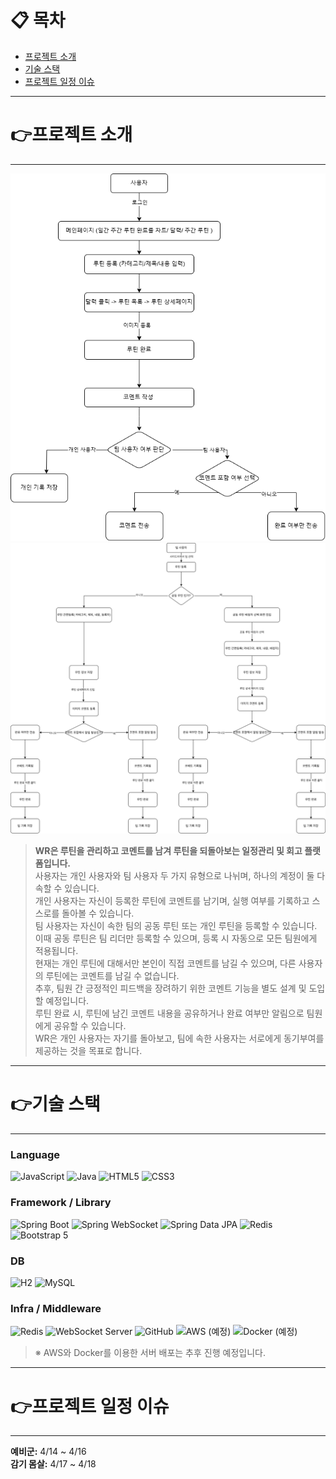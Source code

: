 # 📋 목차
- [프로젝트 소개](#프로젝트-소개)
- [기술 스택](#기술-스택)
- [프로젝트 일정 이슈](#프로젝트-일정-이슈)

---

# 👉프로젝트 소개

---

![WR 시스템 다이어그램](WR%20다이어그램.drawio.png)
![WR 시스템 다이어그램](팀%20사용자.drawio.png)

> **WR은 루틴을 관리하고 코멘트를 남겨 루틴을 되돌아보는 일정관리 및 회고 플랫폼입니다.**  
> 사용자는 개인 사용자와 팀 사용자 두 가지 유형으로 나뉘며, 하나의 계정이 둘 다 속할 수 있습니다.  
> 개인 사용자는 자신이 등록한 루틴에 코멘트를 남기며, 실행 여부를 기록하고 스스로를 돌아볼 수 있습니다.  
> 팀 사용자는 자신이 속한 팀의 공동 루틴 또는 개인 루틴을 등록할 수 있습니다.  
> 이때 공동 루틴은 팀 리더만 등록할 수 있으며, 등록 시 자동으로 모든 팀원에게 적용됩니다.  
> 현재는 개인 루틴에 대해서만 본인이 직접 코멘트를 남길 수 있으며, 다른 사용자의 루틴에는 코멘트를 남길 수 없습니다.  
> 추후, 팀원 간 긍정적인 피드백을 장려하기 위한 코멘트 기능을 별도 설계 및 도입할 예정입니다.  
> 루틴 완료 시, 루틴에 남긴 코멘트 내용을 공유하거나 완료 여부만 알림으로 팀원에게 공유할 수 있습니다.  
> WR은 개인 사용자는 자기를 돌아보고, 팀에 속한 사용자는 서로에게 동기부여를 제공하는 것을 목표로 합니다.

---

# 👉기술 스택

---

### Language
![JavaScript](https://img.shields.io/badge/JavaScript-%23323330.svg?style=for-the-badge&logo=javascript&logoColor=white)
![Java](https://img.shields.io/badge/Java-%23ED8B00.svg?style=for-the-badge&logo=openjdk&logoColor=white)
![HTML5](https://img.shields.io/badge/HTML5-E34F26?style=for-the-badge&logo=html5&logoColor=white)
![CSS3](https://img.shields.io/badge/CSS3-1572B6?style=for-the-badge&logo=css3&logoColor=white)

### Framework / Library
![Spring Boot](https://img.shields.io/badge/Spring%20Boot-6DB33F?style=for-the-badge&logo=springboot&logoColor=white)
![Spring WebSocket](https://img.shields.io/badge/Spring%20WebSocket-6DB33F?style=for-the-badge&logo=spring&logoColor=white)
![Spring Data JPA](https://img.shields.io/badge/Spring%20Data%20JPA-FF5722?style=for-the-badge&logo=spring&logoColor=white)
![Redis](https://img.shields.io/badge/Redis-DC382D?style=for-the-badge&logo=redis&logoColor=white)
![Bootstrap 5](https://img.shields.io/badge/Bootstrap-7952B3?style=for-the-badge&logo=bootstrap&logoColor=white)

### DB
![H2](https://img.shields.io/badge/H2-005C84?style=for-the-badge&logo=h2&logoColor=white)
![MySQL](https://img.shields.io/badge/MySQL-black?&logo=mysql&logoColor=white)

### Infra / Middleware
![Redis](https://img.shields.io/badge/Redis-DC382D?style=for-the-badge&logo=redis&logoColor=white)
![WebSocket Server](https://img.shields.io/badge/WebSocket_Server-6DB33F?style=for-the-badge&logo=websocket&logoColor=white)
![GitHub](https://img.shields.io/badge/GitHub-181717?style=for-the-badge&logo=github&logoColor=white)
![AWS (예정)](https://img.shields.io/badge/AWS-232F3E?style=for-the-badge&logo=amazonaws&logoColor=white)
![Docker (예정)](https://img.shields.io/badge/Docker-2496ED?style=for-the-badge&logo=docker&logoColor=white)

> ※ AWS와 Docker를 이용한 서버 배포는 추후 진행 예정입니다.

---

# 👉프로젝트 일정 이슈

---

**예비군:** 4/14 ~ 4/16  
**감기 몸살:** 4/17 ~ 4/18
